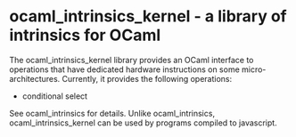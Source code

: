 ocaml_intrinsics_kernel - a library of intrinsics for OCaml
===========================================================


The ocaml_intrinsics_kernel library provides an OCaml interface to operations
that have dedicated hardware instructions on some micro-architectures.
Currently, it provides the following operations:

* conditional select

See ocaml_intrinsics for details. Unlike ocaml_intrinsics, ocaml_intrinsics_kernel
can be used by programs compiled to javascript.

